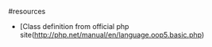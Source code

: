 
#resources

* [Class definition from official php site(http://php.net/manual/en/language.oop5.basic.php)
